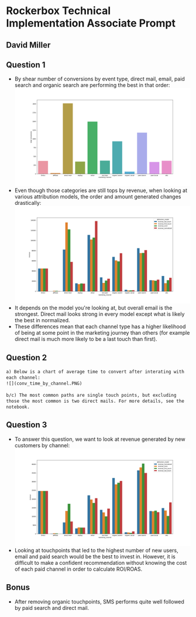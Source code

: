 # Rockerbox Technical Implementation Associate Prompt
## David Miller

## Question 1
* By shear number of conversions by event type, direct mail, email, paid search and organic search are performing the best in that order:
![](convs_by_channel.PNG)
* Even though those categories are still tops by revenue, when looking at various attribution models, the order and amount generated changes drastically:
![](revenue_by_channel.png)
* It depends on the model you're looking at, but overall email is the strongest. Direct mail looks strong in every model except what is likely the best in normalized.
* These differences mean that each channel type has a higher likelihood of being at some point in the marketing journey than others (for example direct mail is much more likely to be a last touch than first).

## Question 2
    a) Below is a chart of average time to convert after interating with each channel:
    ![](conv_time_by_channel.PNG)

    b/c) The most common paths are single touch points, but excluding those the most common is two direct mails. For more details, see the notebook.

## Question 3
* To answer this question, we want to look at revenue generated by new customers by channel:
![](new_revenue_by_channel.png)
* Looking at touchpoints that led to the highest number of new users, email and paid search would be the best to invest in. However, it is difficult to make a confident recommendation without knowing the cost of each paid channel in order to calculate ROI/ROAS.

## Bonus
* After removing organic touchpoints, SMS performs quite well followed by paid search and direct mail.
